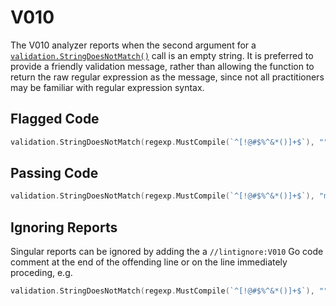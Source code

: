 # V010

The V010 analyzer reports when the second argument for a [`validation.StringDoesNotMatch()`](https://pkg.go.dev/github.com/hashicorp/terraform-plugin-sdk/v2/helper/validation#StringDoesNotMatch) call is an empty string. It is preferred to provide a friendly validation message, rather than allowing the function to return the raw regular expression as the message, since not all practitioners may be familiar with regular expression syntax.

## Flagged Code

```go
validation.StringDoesNotMatch(regexp.MustCompile(`^[!@#$%^&*()]+$`), "")
```

## Passing Code

```go
validation.StringDoesNotMatch(regexp.MustCompile(`^[!@#$%^&*()]+$`), "must not contain exclamation, at, octothorp, US dollar, percentage, carat, ampersand, star, or parenthesis symbols")
```

## Ignoring Reports

Singular reports can be ignored by adding the a `//lintignore:V010` Go code comment at the end of the offending line or on the line immediately proceding, e.g.

```go
validation.StringDoesNotMatch(regexp.MustCompile(`^[!@#$%^&*()]+$`), "") //lintignore:V010
```
